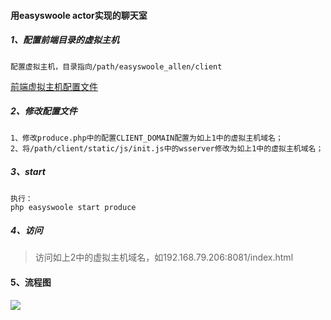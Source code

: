 #### 用easyswoole actor实现的聊天室

##### 1、配置前端目录的虚拟主机

```
配置虚拟主机，目录指向/path/easyswoole_allen/client
```

[前端虚拟主机配置文件](<https://github.com/a1554610616/easyswoole_allen/blob/actor_chat/App/WebSocket/webim_cluster_client.conf>)


##### 2、修改配置文件

```
1、修改produce.php中的配置CLIENT_DOMAIN配置为如上1中的虚拟主机域名；
2、将/path/client/static/js/init.js中的wsserver修改为如上1中的虚拟主机域名；
```

##### 3、start

```
执行：
php easyswoole start produce
```

##### 4、访问

> 访问如上2中的虚拟主机域名，如192.168.79.206:8081/index.html

#### 5、流程图

![](<https://www.processon.com/view/link/5d0c566ae4b0d4ba353f0eca>)